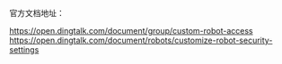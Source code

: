 官方文档地址：

https://open.dingtalk.com/document/group/custom-robot-access
https://open.dingtalk.com/document/robots/customize-robot-security-settings